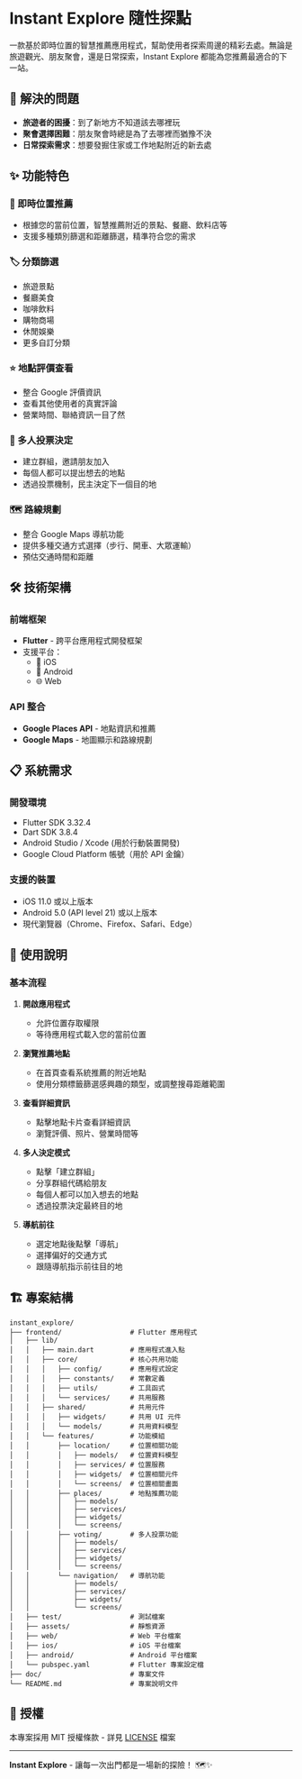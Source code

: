 # Instant Explore 隨性探點

一款基於即時位置的智慧推薦應用程式，幫助使用者探索周邊的精彩去處。無論是旅遊觀光、朋友聚會，還是日常探索，Instant Explore 都能為您推薦最適合的下一站。

## 🎯 解決的問題

- **旅遊者的困擾**：到了新地方不知道該去哪裡玩
- **聚會選擇困難**：朋友聚會時總是為了去哪裡而猶豫不決  
- **日常探索需求**：想要發掘住家或工作地點附近的新去處

## ✨ 功能特色

### 📍 即時位置推薦
- 根據您的當前位置，智慧推薦附近的景點、餐廳、飲料店等
- 支援多種類別篩選和距離篩選，精準符合您的需求

### 🏷️ 分類篩選
- 旅遊景點
- 餐廳美食
- 咖啡飲料
- 購物商場
- 休閒娛樂
- 更多自訂分類

### ⭐ 地點評價查看
- 整合 Google 評價資訊
- 查看其他使用者的真實評論
- 營業時間、聯絡資訊一目了然

### 👥 多人投票決定
- 建立群組，邀請朋友加入
- 每個人都可以提出想去的地點
- 透過投票機制，民主決定下一個目的地

### 🗺️ 路線規劃
- 整合 Google Maps 導航功能
- 提供多種交通方式選擇（步行、開車、大眾運輸）
- 預估交通時間和距離

## 🛠️ 技術架構

### 前端框架
- **Flutter** - 跨平台應用程式開發框架
- 支援平台：
  - 📱 iOS
  - 🤖 Android  
  - 🌐 Web

### API 整合
- **Google Places API** - 地點資訊和推薦
- **Google Maps** - 地圖顯示和路線規劃

## 📋 系統需求

### 開發環境
- Flutter SDK 3.32.4
- Dart SDK 3.8.4
- Android Studio / Xcode (用於行動裝置開發)
- Google Cloud Platform 帳號（用於 API 金鑰）

### 支援的裝置
- iOS 11.0 或以上版本
- Android 5.0 (API level 21) 或以上版本
- 現代瀏覽器（Chrome、Firefox、Safari、Edge）

## 📱 使用說明

### 基本流程

1. **開啟應用程式**
   - 允許位置存取權限
   - 等待應用程式載入您的當前位置

2. **瀏覽推薦地點**
   - 在首頁查看系統推薦的附近地點
   - 使用分類標籤篩選感興趣的類型，或調整搜尋距離範圍

3. **查看詳細資訊**
   - 點擊地點卡片查看詳細資訊
   - 瀏覽評價、照片、營業時間等

4. **多人決定模式**
   - 點擊「建立群組」
   - 分享群組代碼給朋友
   - 每個人都可以加入想去的地點
   - 透過投票決定最終目的地

5. **導航前往**
   - 選定地點後點擊「導航」
   - 選擇偏好的交通方式
   - 跟隨導航指示前往目的地

## 🏗️ 專案結構

```
instant_explore/
├── frontend/                 # Flutter 應用程式
│   ├── lib/
│   │   ├── main.dart         # 應用程式進入點
│   │   ├── core/             # 核心共用功能
│   │   │   ├── config/       # 應用程式設定
│   │   │   ├── constants/    # 常數定義
│   │   │   ├── utils/        # 工具函式
│   │   │   └── services/     # 共用服務
│   │   ├── shared/           # 共用元件
│   │   │   ├── widgets/      # 共用 UI 元件
│   │   │   └── models/       # 共用資料模型
│   │   └── features/         # 功能模組
│   │       ├── location/     # 位置相關功能
│   │       │   ├── models/   # 位置資料模型
│   │       │   ├── services/ # 位置服務
│   │       │   ├── widgets/  # 位置相關元件
│   │       │   └── screens/  # 位置相關畫面
│   │       ├── places/       # 地點推薦功能
│   │       │   ├── models/
│   │       │   ├── services/
│   │       │   ├── widgets/
│   │       │   └── screens/
│   │       ├── voting/       # 多人投票功能
│   │       │   ├── models/
│   │       │   ├── services/
│   │       │   ├── widgets/
│   │       │   └── screens/
│   │       └── navigation/   # 導航功能
│   │           ├── models/
│   │           ├── services/
│   │           ├── widgets/
│   │           └── screens/
│   ├── test/                 # 測試檔案
│   ├── assets/               # 靜態資源
│   ├── web/                  # Web 平台檔案
│   ├── ios/                  # iOS 平台檔案
│   ├── android/              # Android 平台檔案
│   └── pubspec.yaml          # Flutter 專案設定檔
├── doc/                      # 專案文件
└── README.md                 # 專案說明文件
```

## 📝 授權

本專案採用 MIT 授權條款 - 詳見 [LICENSE](LICENSE) 檔案

---

**Instant Explore** - 讓每一次出門都是一場新的探險！ 🗺️✨